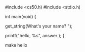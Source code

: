 #include <cs50.h)
#include <stdio.h)

int main(void)
{

get_string(What's your name?  ");

printf("hello, %s",  answer  );
}

make hello
